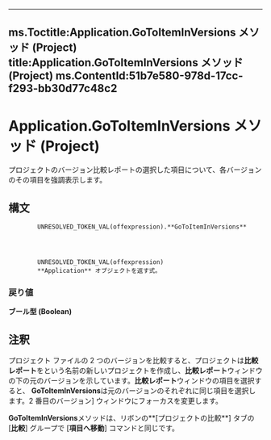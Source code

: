 

---
ms.Toctitle:Application.GoToItemInVersions メソッド (Project)
title:Application.GoToItemInVersions メソッド (Project)
ms.ContentId:51b7e580-978d-17cc-f293-bb30d77c48c2
---
# Application.GoToItemInVersions メソッド (Project)




プロジェクトのバージョン比較レポートの選択した項目について、各バージョンのその項目を強調表示します。

## 構文

            UNRESOLVED_TOKEN_VAL(offexpression).**GoToItemInVersions**




            UNRESOLVED_TOKEN_VAL(offexpression)
            **Application** オブジェクトを返す式。

### 戻り値
**ブール型 (Boolean)**





## 注釈
プロジェクト ファイルの 2 つのバージョンを比較すると、プロジェクトは**比較レポート**をという名前の新しいプロジェクトを作成し、**比較レポート**ウィンドウの下の元のバージョンを示しています。**比較レポート**ウィンドウの項目を選択すると、 **GoToItemInVersions**は元のバージョンのそれぞれに同じ項目を選択します。2 番目のバージョン] ウィンドウにフォーカスを変更します。



**GoToItemInVersions**メソッドは、リボンの**[プロジェクトの比較**] タブの [**比較**] グループで [**項目へ移動**] コマンドと同じです。




